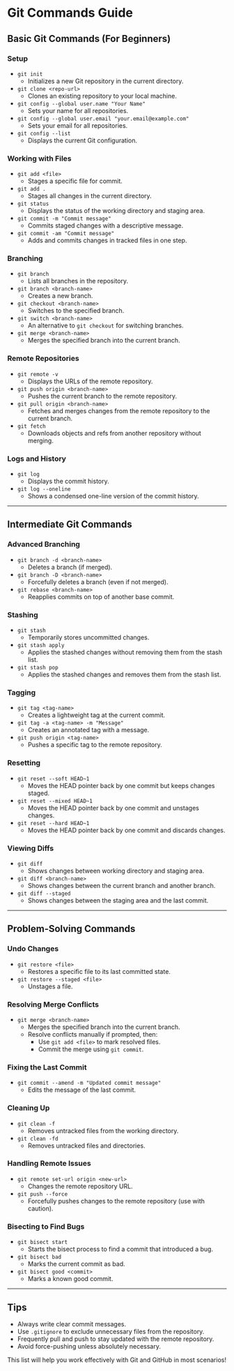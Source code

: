 # Git Commands Guide

## Basic Git Commands (For Beginners)

### Setup
- `git init`
    - Initializes a new Git repository in the current directory.
- `git clone <repo-url>`
    - Clones an existing repository to your local machine.
- `git config --global user.name "Your Name"`
    - Sets your name for all repositories.
- `git config --global user.email "your.email@example.com"`
    - Sets your email for all repositories.
- `git config --list`
    - Displays the current Git configuration.

### Working with Files
- `git add <file>`
    - Stages a specific file for commit.
- `git add .`
    - Stages all changes in the current directory.
- `git status`
    - Displays the status of the working directory and staging area.
- `git commit -m "Commit message"`
    - Commits staged changes with a descriptive message.
- `git commit -am "Commit message"`
    - Adds and commits changes in tracked files in one step.

### Branching
- `git branch`
    - Lists all branches in the repository.
- `git branch <branch-name>`
    - Creates a new branch.
- `git checkout <branch-name>`
    - Switches to the specified branch.
- `git switch <branch-name>`
    - An alternative to `git checkout` for switching branches.
- `git merge <branch-name>`
    - Merges the specified branch into the current branch.

### Remote Repositories
- `git remote -v`
    - Displays the URLs of the remote repository.
- `git push origin <branch-name>`
    - Pushes the current branch to the remote repository.
- `git pull origin <branch-name>`
    - Fetches and merges changes from the remote repository to the current branch.
- `git fetch`
    - Downloads objects and refs from another repository without merging.

### Logs and History
- `git log`
    - Displays the commit history.
- `git log --oneline`
    - Shows a condensed one-line version of the commit history.

---

## Intermediate Git Commands

### Advanced Branching
- `git branch -d <branch-name>`
    - Deletes a branch (if merged).
- `git branch -D <branch-name>`
    - Forcefully deletes a branch (even if not merged).
- `git rebase <branch-name>`
    - Reapplies commits on top of another base commit.

### Stashing
- `git stash`
    - Temporarily stores uncommitted changes.
- `git stash apply`
    - Applies the stashed changes without removing them from the stash list.
- `git stash pop`
    - Applies the stashed changes and removes them from the stash list.

### Tagging
- `git tag <tag-name>`
    - Creates a lightweight tag at the current commit.
- `git tag -a <tag-name> -m "Message"`
    - Creates an annotated tag with a message.
- `git push origin <tag-name>`
    - Pushes a specific tag to the remote repository.

### Resetting
- `git reset --soft HEAD~1`
    - Moves the HEAD pointer back by one commit but keeps changes staged.
- `git reset --mixed HEAD~1`
    - Moves the HEAD pointer back by one commit and unstages changes.
- `git reset --hard HEAD~1`
    - Moves the HEAD pointer back by one commit and discards changes.

### Viewing Diffs
- `git diff`
    - Shows changes between working directory and staging area.
- `git diff <branch-name>`
    - Shows changes between the current branch and another branch.
- `git diff --staged`
    - Shows changes between the staging area and the last commit.

---

## Problem-Solving Commands

### Undo Changes
- `git restore <file>`
    - Restores a specific file to its last committed state.
- `git restore --staged <file>`
    - Unstages a file.

### Resolving Merge Conflicts
- `git merge <branch-name>`
    - Merges the specified branch into the current branch.
    - Resolve conflicts manually if prompted, then:
        - Use `git add <file>` to mark resolved files.
        - Commit the merge using `git commit`.

### Fixing the Last Commit
- `git commit --amend -m "Updated commit message"`
    - Edits the message of the last commit.

### Cleaning Up
- `git clean -f`
    - Removes untracked files from the working directory.
- `git clean -fd`
    - Removes untracked files and directories.

### Handling Remote Issues
- `git remote set-url origin <new-url>`
    - Changes the remote repository URL.
- `git push --force`
    - Forcefully pushes changes to the remote repository (use with caution).

### Bisecting to Find Bugs
- `git bisect start`
    - Starts the bisect process to find a commit that introduced a bug.
- `git bisect bad`
    - Marks the current commit as bad.
- `git bisect good <commit>`
    - Marks a known good commit.

---

## Tips
- Always write clear commit messages.
- Use `.gitignore` to exclude unnecessary files from the repository.
- Frequently pull and push to stay updated with the remote repository.
- Avoid force-pushing unless absolutely necessary.

This list will help you work effectively with Git and GitHub in most scenarios!
